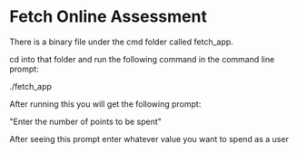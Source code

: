 # Fetch Online Assessment

There is a binary file under the cmd folder called fetch_app.

cd into that folder and run the following command in the command line prompt:

./fetch_app

After running this you will get the following prompt:

"Enter the number of points to be spent"

After seeing this prompt enter whatever value you want to spend as a user

